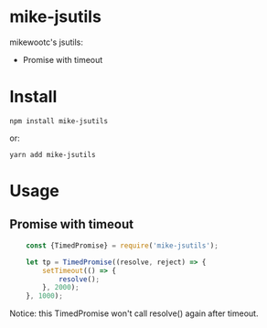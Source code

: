 # mike-jsutils

mikewootc's jsutils:

* Promise with timeout


# Install

    npm install mike-jsutils

or:

    yarn add mike-jsutils

# Usage

## Promise with timeout

```js
    const {TimedPromise} = require('mike-jsutils');

    let tp = TimedPromise((resolve, reject) => {
        setTimeout(() => {
            resolve();
        }, 2000);
    }, 1000);
```

Notice: this TimedPromise won't call resolve() again after timeout.

